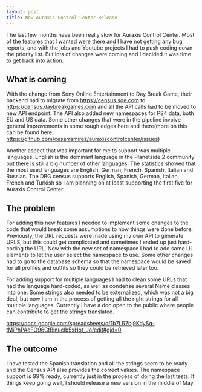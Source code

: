 ```yaml
---
layout: post
title: New Auraxis Control Center Release
---
```


The last few months have been really slow for Auraxis Control Center. Most of the features that I wanted were there and I have not getting any bug reports, and with the jobs and Youtube projects I had to push coding down the priority list. But lots of changes were coming and I decided it was time to get back into action.

What is coming
--------------
With the change from Sony Online Entertainment to Day Break Game, their backend had to migrate from https://census.soe.com to https://census.daybreakgames.com and all the API calls had to be moved to new API endpoint. The API also added new namespaces for PS4 data, both EU and US data. Some other changes that were in the pipeline involve general improvements in some rough edges here and there(more on this can be found here: https://github.com/cesarramirez/auraxiscontrolcenter/issues)

Another aspect that was important for me to support was multiple languages. English is the dominant language in the Planetside 2 community but there is still a big number of other languages. The statistics showed that the most used languages are English, German, French, Spanish, Italian and Russian. The DBG census supports English, Spanish, German, Italian, French and Turkish so I am planning on at least supporting the first five for Auraxis Control Center. 

The problem
-----------

For adding this new features I needed to implement some changes to the code that would break some assumptions to how things were done before. Previously, the URL requests were made using my own API to generate URLS, but this could get complicated and sometimes I ended up just hard-coding the URL. Now with the new set of namespace I had to add some UI elements to let the user select the namespace to use. Some other changes had to go to the database schema so that the namespace would be saved for all profiles and outfits so they could be retrieved later too.

For adding support for multiple languages I had to clean some URLs that had the language hard-coded, as well as condense several Name classes into one. Some strings also needed to be externalized, which was not a big deal, but now I am in the process of getting all the right strings for all multiple languages. Currently I have a doc open to the public where people can contribute to get the strings translated.

https://docs.google.com/spreadsheets/d/1b7LR7bj9KdySq-tMiPhPAoFO96CtBinucIb5xHot_Jo/edit#gid=0

The outcome
-----------

I have tested the Spanish translation and all the strings seem to be ready and the Census API also provides the correct values. The namespace support is 99% ready, currently just in the process of doing the last tests. If things keep going well, I should release a new version in the middle of May.
